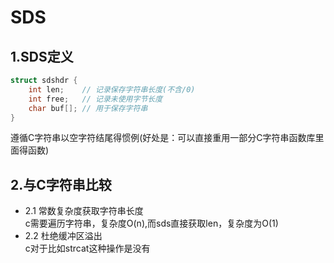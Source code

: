 # SDS #

## 1.SDS定义 ##

```c
struct sdshdr {
    int len;    // 记录保存字符串长度(不含/0)
    int free;   // 记录未使用字节长度
    char buf[]; // 用于保存字符串
}
```
遵循C字符串以空字符结尾得惯例(好处是：可以直接重用一部分C字符串函数库里面得函数)  
## 2.与C字符串比较
* 2.1 常数复杂度获取字符串长度  
c需要遍历字符串，复杂度O(n),而sds直接获取len，复杂度为O(1)
* 2.2 杜绝缓冲区溢出  
c对于比如strcat这种操作是没有
